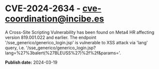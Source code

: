 # CVE-2024-2634 - cve-coordination@incibe.es

A Cross-Site Scripting Vulnerability has been found on Meta4 HR affecting version 819.001.022 and earlier. The endpoint '/sse_generico/generico_login.jsp' is vulnerable to XSS attack via 'lang' query, i.e. '/sse_generico/generico_login.jsp?lang=%27%3balert(%27BLEUSS%27)%2f%2f&params='.

**Publish date:** 2024-03-19
